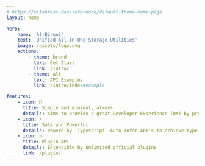 ```yaml
---
# https://vitepress.dev/reference/default-theme-home-page
layout: home

hero:
    name: 'Al-Biruni'
    text: 'Unified All-in-One Storage Utilities'
    image: /assets/logo.svg
    actions:
        - theme: brand
          text: Get Start
          link: /intro/
        - theme: alt
          text: API Examples
          link: /intro/index#example

features:
    - icon: 💅
      title: Simple and minimal, always
      details: Aims to provide a great Developer Experience (DX) by provide easy-to-use definition and manipulation of storages
    - icon: ⚡
      title: Safe and Powerful
      details: Powerd by `Typescript` Auto-Infer API's to achieve type-safey
    - icon: 🔥
      title: Plugin API
      details: Extensible by unlimited official plugins
      link: /plugin/
---
```

